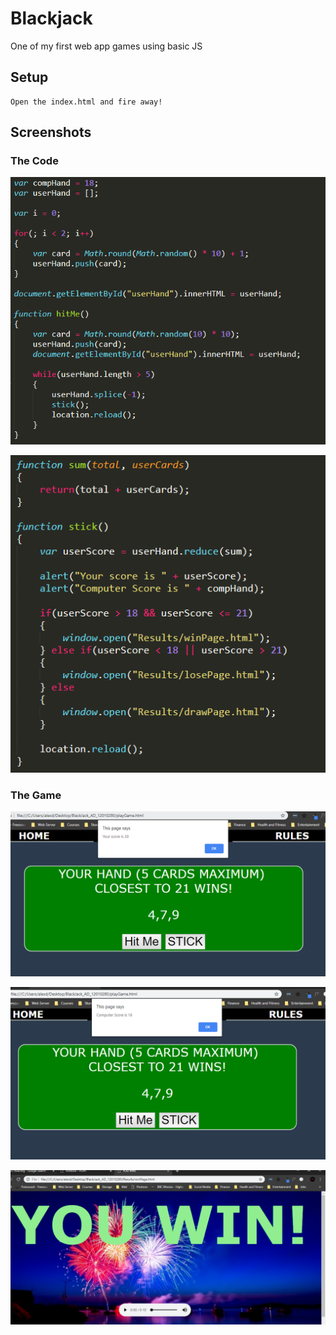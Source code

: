 # Blackjack
One of my first web app games using basic JS

## Setup

```
Open the index.html and fire away!
```

## Screenshots

### The Code

![Code 1](ScreenShots/Code_1.png)

![Code 2](ScreenShots/Code_2.PNG)

### The Game

![Game 1](ScreenShots/Game_1.PNG)

![Game 2](ScreenShots/Game_2.PNG)

![Game Won](ScreenShots/Game_Win.PNG)
